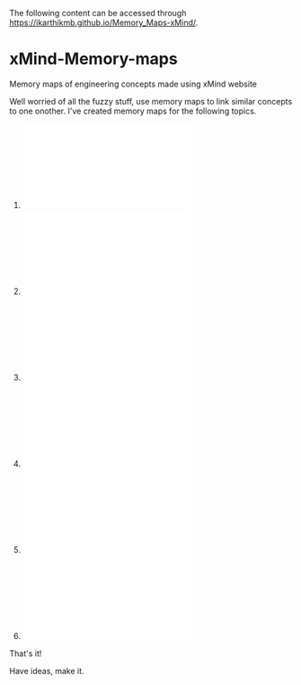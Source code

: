 The following content can be accessed through https://ikarthikmb.github.io/Memory_Maps-xMind/.
# xMind-Memory-maps
Memory maps of engineering concepts made using xMind website

Well worried of all the fuzzy stuff, use memory maps to link similar concepts to one onother. I've created memory maps for the following topics.
 
 1. ![Antennas Classification](Engineering-subject-memory-maps/Antennas.pdf)
 2. ![Computer Networks](Engineering-subject-memory-maps/Computer-Networks.pdf)
 3. ![Cryptography](Engineering-subject-memory-maps/Crypto.pdf)
 4. ![Modern Communication](Engineering-subject-memory-maps/Digital-communication.pdf)
 5. ![Evolution of Semiconductor](Engineering-subject-memory-maps/Evolution-of-semiconductors.pdf)
 6. ![microwave Devices](Engineering-subject-memory-maps/Microwave-Devices.pdf)

That's it!

Have ideas, make it.
 
